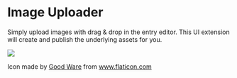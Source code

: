 # Image Uploader

Simply upload images with drag & drop in the entry editor. This UI extension will create and publish the underlying assets for you.

![](https://raw.githubusercontent.com/contentful/extensions/master/samples/image-uploader/gifcast.gif)

Icon made by [Good Ware](https://www.flaticon.com/authors/good-ware) from www.flaticon.com
